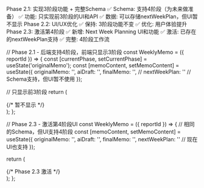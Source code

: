 Phase 2.1: 实现3阶段功能 + 完整Schema
✅ Schema: 支持4阶段（为未来做准备）
✅ 功能: 只实现前3阶段的UI和API
✅ 数据: 可以存储nextWeekPlan，但UI暂不显示
Phase 2.2: UI/UX优化
✅ 保持: 3阶段功能不变
✅ 优化: 用户体验提升
Phase 2.3: 激活第4阶段
✅ 新增: Next Week Planning UI和功能
✅ 激活: 已存在的nextWeekPlan支持
✅ 完整: 4阶段工作流


// Phase 2.1 - 后端支持4阶段，前端只显示3阶段
const WeeklyMemo = ({ reportId }) => {
  const [currentPhase, setCurrentPhase] = useState('originalMemo');
  const [memoContent, setMemoContent] = useState({
    originalMemo: '',
    aiDraft: '',
    finalMemo: '',
    // nextWeekPlan: '' // Schema支持，但UI暂不使用
  });
  
  // 只显示前3阶段
  return (
    <div className="weekly-memo-container">
      <OriginalMemoSection />
      <AIDraftSection />
      <FinalMemoSection />
      {/* <NextWeekPlanningSection /> 暂不显示 */}
    </div>
  );
};

// Phase 2.3 - 激活第4阶段UI
const WeeklyMemo = ({ reportId }) => {
  // 相同的Schema，但UI支持4阶段
  const [memoContent, setMemoContent] = useState({
    originalMemo: '',
    aiDraft: '',
    finalMemo: '',
    nextWeekPlan: '' // 现在UI也支持
  });
  
  return (
    <div className="weekly-memo-container">
      <OriginalMemoSection />
      <AIDraftSection />
      <FinalMemoSection />
      <NextWeekPlanningSection /> {/* Phase 2.3 激活 */}
    </div>
  );
};